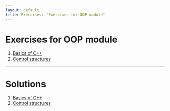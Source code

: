 ```yaml
---
layout: default
title: Exercises: "Exercises for OOP module"
---
```


# Exercises for OOP module

1. [Basics of C++](basics.html)
2. [Control structures](control_structures.html)




---

# Solutions

1. [Basics of C++](solutions/basics.html)
2. [Control structures](solutions/control_structures.html)
